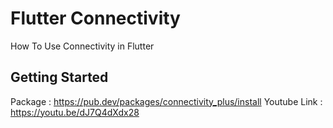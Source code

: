 # Flutter Connectivity

How To Use Connectivity in Flutter

## Getting Started

Package : https://pub.dev/packages/connectivity_plus/install
Youtube Link : https://youtu.be/dJ7Q4dXdx28

